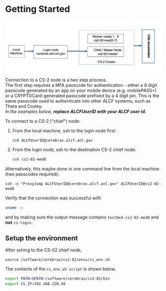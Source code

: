 <!---# Connecting to a CS-2 node--->
# Getting Started

<!---These instructions presume that you have completed steps 1 and 2 on ALCFs
<a href="https://www.alcf.anl.gov/support-center/get-started">Get Started - Follow these steps to get your research project up and running on ALCF computing resources</a>--->

![CS-2 connection diagram](./Cerebras-connectivity-diagram.png)
Connection to a CS-2 node is a two step process. <br>
The first step requires a MFA passcode for authentication - either a 8 digit passcode generated by an app on your mobile device (e.g. mobilePASS+) or a CRYPTOCard-generated passcode prefixed by a 4 digit pin. This is the same passcode used to authenticate into other ALCF systems, such as Theta and Cooley.<br>
*In the examples below, <strong>replace ALCFUserID with your ALCF user id.</strong>*<br>
<!---[TODO the need for the second authentication step may be eliminated soon.]<br>--->
<!---[TODO testbed-cs2-01-med8.ai.alcf.anl.gov is not currently accessible]<br>--->
To connect to a CS-2 ("chief") node:<br>

1. From the local machine, ssh to the login node first: 
    ```bash
    ssh ALCFUserID@cerebras.alcf.anl.gov
    ```
2. From the login node, ssh to the destination CS-2 chief node:
    ```bash
    ssh cs2-02-med8
    ```

Alternatively, this maybe done in one command line from the local machine. (two passcodes required):
```console
ssh -o "ProxyJump ALCFUserID@cerebras.alcf.anl.gov" ALCFUserID@cs2-02-med8
```

Verify that the connection was successful with
```bash
uname -a
```
and by making sure the output message contains `testbed-cs2-02-med8` and <strong>not</strong> `cs-login`.

## Setup the environment
After sshing to the CS-02 chief node,
```console
source /software/cerebras/cs2-02/envs/cs_env.sh
```
The contents of the `cs_env.sh script` is shown below.

```bash
export PATH=$PATH:/software/cerebras/cs2-02/bin
export CS_IP=192.168.220.50
```



